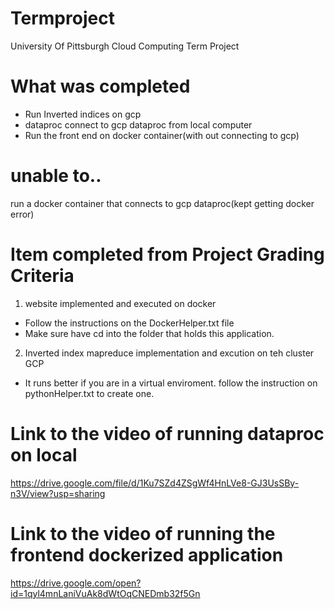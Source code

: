 # Termproject
University Of Pittsburgh Cloud Computing Term Project

# What was completed
- Run Inverted indices on gcp 
- dataproc connect to gcp dataproc from local computer
- Run the front end on docker container(with out connecting to gcp)

# unable to.. 
run a docker container that connects to gcp dataproc(kept getting docker error)

# Item completed from Project Grading Criteria
1. website implemented and executed on docker 
  - Follow the instructions on the DockerHelper.txt file
  - Make sure have cd into the folder that holds this application.
2. Inverted index mapreduce implementation and excution on teh cluster GCP
  - It runs better if you are in a virtual enviroment. follow the instruction on pythonHelper.txt to create one.

# Link to the video of running dataproc on local
https://drive.google.com/file/d/1Ku7SZd4ZSgWf4HnLVe8-GJ3UsSBy-n3V/view?usp=sharing

# Link to the video of running the frontend dockerized application 
https://drive.google.com/open?id=1qyl4mnLaniVuAk8dWtOqCNEDmb32f5Gn

